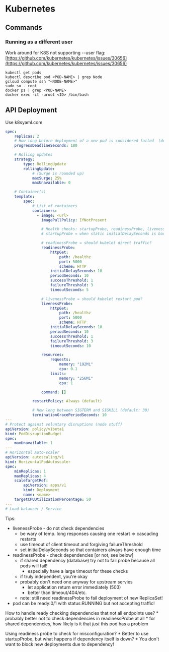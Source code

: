 # Kubernetes

## Commands

### Running as a different user

Work around for K8S not supporting --user flag: [https://github.com/kubernetes/kubernetes/issues/30656](https://github.com/kubernetes/kubernetes/issues/30656)

```console
kubectl get pods
kubectl describe pod <POD-NAME> | grep Node
gcloud compute ssh "<NODE-NAME>"
sudo su - root
docker ps | grep <POD-NAME>
docker exec -it -uroot <ID> /bin/bash
```

## API Deployment

Use k8syaml.com

```yaml
spec:
    replicas: 2
    # How long before deployment of a new pod is considered failed  (default: 600)
    progressDeadlineSeconds: 180

    # Rolling updates
    strategy:
        type: RollingUpdate
        rollingUpdate:
            # (Surge is rounded up)
            maxSurge: 25%
            maxUnavailable: 0

    # Container(s)
    template:
        spec:
            # List of containers
            containers:
              - image: <url>
                imagePullPolicy: IfNotPresent

                # Health checks: startupProbe, readinessProbe, livenessProbe
                # startupProbe = when static initialDelaySeconds is bad fit

                # readinessProbe = should kubelet direct traffic?
                readinessProbe:
                    httpGet:
                        path: /healthz
                        port: 5000
                        scheme: HTTP
                    initialDelaySeconds: 10
                    periodSeconds: 10
                    successThreshold: 1
                    failureThreshold: 3
                    timeoutSeconds: 5

                # livenessProbe = should kubelet restart pod?
                livenessProbe:
                    httpGet:
                        path: /healthz
                        port: 5000
                        scheme: HTTP
                    initialDelaySeconds: 10
                    periodSeconds: 10
                    successThreshold: 1
                    failureThreshold: 3
                    timeoutSeconds: 10

                resources:
                    requests:
                        memory: "192Mi"
                        cpu: 0.1
                    limits:
                        memory: "256Mi"
                        cpu: 1

                command: []

            restartPolicy: Always (default)

            # How long between SIGTERM and SIGKILL (default: 30)
            terminationGracePeriodSeconds: 10
---
# Protect against voluntary disruptions (node stuff)
apiVersion: policy/v1beta1
kind: PodDisruptionBudget
spec:
    maxUnavailable: 1
---
# Horizontal Auto-scaler
apiVersion: autoscaling/v1
kind: HorizontalPodAutoscaler
spec:
    minReplicas: 1
    maxReplicas: 4
    scaleTargetRef:
        apiVersion: apps/v1
        kind: Deployment
        name: <name>
    targetCPUUtilizationPercentage: 50
---
# Load balancer / Service

```


Tips:

* livenessProbe - do not check dependencies
    * be wary of temp. long responses causing one restart => cascading restarts
    * use timeout of client timeout and forgiving failureThreshold
    * set initialDelaySeconds so that containers always have enough time
* readinessProbe - check dependencies [or not, see below]
    * if shared dependency (database) try not to fail probe because all pods will fail!
        * especially have a large timeout for these checks
    * if truly independent, you're okay
    * probably don't need one anyway for upstream servies
        * let application return error immediately (503)
        * better than timeout/404/etc.
    * note: still need readinessProbe to fail deployment of new ReplicaSet!
* pod can be ready:0/1 with status:RUNNING but not accepting traffic!

How to handle ready checking dependencies that not all endpoints use?
    * probably better not to check dependencies in readinessProbe at all
    * for shared dependencies, how likely is it that _just_ this pod has a problem

Using readiness probe to check for misconfiguration?
    * Better to use startupProbe, but what happens if dependency itself is down?
    * You don't want to block new deployments due to dependency!
